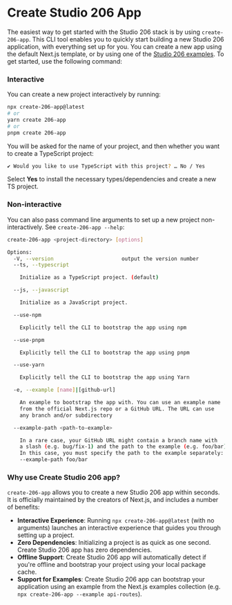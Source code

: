 # Create Studio 206 App

The easiest way to get started with the Studio 206 stack is by using `create-206-app`. This CLI tool enables you to quickly start building a new Studio 206 application, with everything set up for you. You can create a new app using the default Next.js template, or by using one of the [Studio 206 examples](https://github.com/studio206/create-206/tree/main/examples). To get started, use the following command:

### Interactive

You can create a new project interactively by running:

```bash
npx create-206-app@latest
# or
yarn create 206-app
# or
pnpm create 206-app
```

You will be asked for the name of your project, and then whether you want to
create a TypeScript project:

```bash
✔ Would you like to use TypeScript with this project? … No / Yes
```

Select **Yes** to install the necessary types/dependencies and create a new TS project.

### Non-interactive

You can also pass command line arguments to set up a new project
non-interactively. See `create-206-app --help`:

```bash
create-206-app <project-directory> [options]

Options:
  -V, --version                      output the version number
  --ts, --typescript

    Initialize as a TypeScript project. (default)

  --js, --javascript

    Initialize as a JavaScript project.

  --use-npm

    Explicitly tell the CLI to bootstrap the app using npm

  --use-pnpm

    Explicitly tell the CLI to bootstrap the app using pnpm

  --use-yarn

    Explicitly tell the CLI to bootstrap the app using Yarn

  -e, --example [name]|[github-url]

    An example to bootstrap the app with. You can use an example name
    from the official Next.js repo or a GitHub URL. The URL can use
    any branch and/or subdirectory

  --example-path <path-to-example>

    In a rare case, your GitHub URL might contain a branch name with
    a slash (e.g. bug/fix-1) and the path to the example (e.g. foo/bar).
    In this case, you must specify the path to the example separately:
    --example-path foo/bar
```

### Why use Create Studio 206 app?

`create-206-app` allows you to create a new Studio 206 app within seconds. It is officially maintained by the creators of Next.js, and includes a number of benefits:

- **Interactive Experience**: Running `npx create-206-app@latest` (with no arguments) launches an interactive experience that guides you through setting up a project.
- **Zero Dependencies**: Initializing a project is as quick as one second. Create Studio 206 app has zero dependencies.
- **Offline Support**: Create Studio 206 app will automatically detect if you're offline and bootstrap your project using your local package cache.
- **Support for Examples**: Create Studio 206 app can bootstrap your application using an example from the Next.js examples collection (e.g. `npx create-206-app --example api-routes`).
